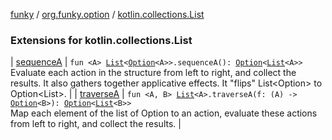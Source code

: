 [funky](../../index.md) / [org.funky.option](../index.md) / [kotlin.collections.List](.)

### Extensions for kotlin.collections.List

| [sequenceA](sequence-a.md) | `fun <A> `[`List`](https://kotlinlang.org/api/latest/jvm/stdlib/kotlin.collections/-list/index.html)`<`[`Option`](../-option/index.md)`<A>>.sequenceA(): `[`Option`](../-option/index.md)`<`[`List`](https://kotlinlang.org/api/latest/jvm/stdlib/kotlin.collections/-list/index.html)`<A>>`<br>Evaluate each action in the structure from left to right, and collect the results. It also gathers together applicative effects. It "flips" List&lt;Option&gt; to Option&lt;List&gt;. |
| [traverseA](traverse-a.md) | `fun <A, B> `[`List`](https://kotlinlang.org/api/latest/jvm/stdlib/kotlin.collections/-list/index.html)`<A>.traverseA(f: (A) -> `[`Option`](../-option/index.md)`<B>): `[`Option`](../-option/index.md)`<`[`List`](https://kotlinlang.org/api/latest/jvm/stdlib/kotlin.collections/-list/index.html)`<B>>`<br>Map each element of the list of Option to an action, evaluate these actions from left to right, and collect the results. |

